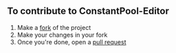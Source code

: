 ## To contribute to ConstantPool-Editor
1. Make a [fork](https://github.com/AaravMalani/frange/fork) of the project
2. Make your changes in your fork
3. Once you're done, open a [pull request](https://github.com/AaravMalani/frange/compare)